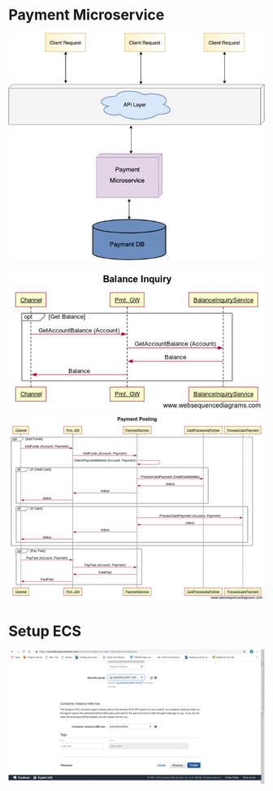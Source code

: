 # Payment Microservice
![alt text](https://github.com/nguyensjsu/sp19-281-whales/blob/master/Payment/Payment_v1.jpg)

![alt text](https://github.com/nguyensjsu/sp19-281-whales/blob/master/Payment/BalanceInquiry_v1.png)
![alt text](https://github.com/nguyensjsu/sp19-281-whales/blob/master/Payment/PaymentPosting_v1.png)

# Setup ECS
![alt text](https://github.com/nguyensjsu/sp19-281-whales/blob/master/Payment/screenshots/createCluster1.png)

